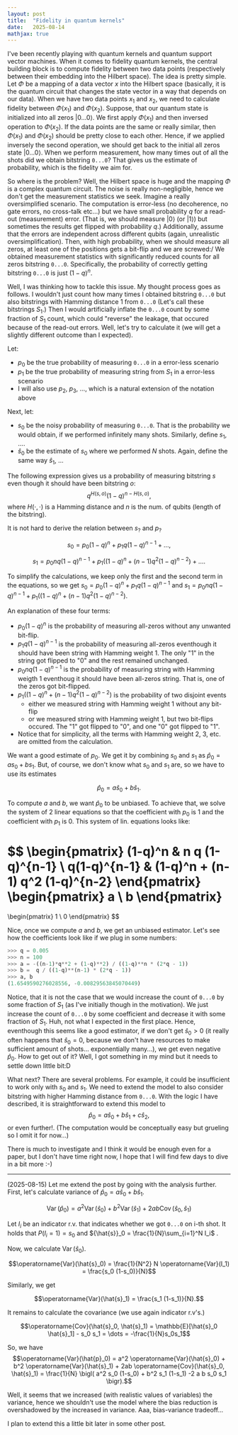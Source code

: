 ```yaml
---
layout: post
title:  "Fidelity in quantum kernels"
date:   2025-08-14
mathjax: true
---
```


I've been recently playing with quantum kernels and quantum support vector machines. When it comes to fidelity quantum kernels, the central building block
is to compute fidelity between two data points (respectively between their embedding into the Hilbert space). The idea is pretty simple. Let $\Phi$ be a
mapping of a data vector $x$ into the Hilbert space (basically, it is the quantum circuit that changes the state vector in a way that depends on our data). 
When we have two data points $x_1$ and $x_2$, we need to calculate fidelity between $\Phi(x_1)$ and $\Phi(x_2)$. Suppose, that our quantum state is initialized
into all zeros $|0\dots 0\rangle$. We first apply $\Phi(x_1)$ and then inversed operation to $\Phi(x_2)$. If the data points are the same or really similar, then $\Phi(x_1)$ and $\Phi(x_2)$ should be pretty close to each other. Hence, if we applied inversely the second operation, we should get back to the initial all zeros state $|0\dots 0\rangle$. When we perform measurement, how many times out of all the shots did we obtain bitstring `0...0`? That gives us the estimate of probability, which is the fidelity we aim for.

So where is the problem? Well, the Hilbert space is huge and the mapping $\Phi$ is a complex quantum circuit. The noise is really non-negligible, hence we don't
get the measurement statistics we seek. Imagine a really oversimplified scenario. The computation is error-less (no decoherence, no gate errors, no cross-talk etc...) but we have
small probability $q$ for a read-out (measurement) error. (That is, we should measure $|0\rangle$ (or $|1\rangle$) but sometimes the results get flipped with probability $q$.)
Additionally, assume that the errors are independent
across different qubits (again, unrealistic oversimplification). Then, with high probability, when we should measure all zeros, at least one of the positions gets a bit-flip and we are screwed:/
We obtained measurement statistics with significantly reduced counts for all zeros bitstring `0...0`.
Specifically, the probability of correctly getting bitstring `0...0` is just $(1-q)^n.$

Well, I was thinking how to tackle this issue. My thought process goes as follows. I wouldn't just count how many times I obtained bitstring `0...0` but also bitstrings with Hamming distance $1$ from `0...0` (Let's call these bitstrings $S_1$.) Then I would artificially inflate the `0...0` count by
some fraction of $S_1$ count, which could "reverse" the leakage, that occured because of the read-out errors. Well, let's try to calculate it (we will get a
slightly different outcome than I expected).

Let:
* $p_0$ be the true probability of measuring `0...0` in a error-less scenario
* $p_1$ be the true probability of measuring string from $S_1$ in a error-less scenario
* I will also use $p_2$, $p_3$, $\dots$, which is a natural extension of the notation above

Next, let:
* $s_0$ be the noisy probability of measuring `0...0`. That is the probability we would obtain, if we performed infinitely many shots. Similarly, define $s_1$, $\dots$.
* $\hat{s}_0$ be the estimate of $s_0$ where we performed $N$ shots. Again, define the same way $\hat{s}_1$, $\dots$

The following expression gives us a probability of measuring bitstring $s$ even though it should have been bitstring $o$:
$$q^{H(s, o)}(1-q)^{n-H(s, o)},$$
where $H(\cdot, \cdot)$ is a Hamming distance and $n$ is the num. of qubits (length of the bitstring).

It is not hard to derive the relation between $s_?$ and $p_?$

$$s_0 = p_0 (1-q)^n + p_1 q(1-q)^{n-1} + \dots,$$

$$s_1 = p_0 n q(1-q)^{n-1} + p_1 \bigl( (1-q)^n + (n-1) q^2 (1-q)^{n-2}\bigr) + \dots.$$

To simplify the calculations, we keep only the first and the second term in the equations, so we get $s_0 = p_0 (1-q)^n + p_1 q(1-q)^{n-1}$ and $s_1 = p_0 n q(1-q)^{n-1} + p_1 \bigl( (1-q)^n + (n-1) q^2 (1-q)^{n-2}\bigr)$.

An explanation of these four terms:
* $p_0 (1-q)^n$ is the probability of measuring all-zeros without any unwanted bit-flip.
* $p_1 q(1-q)^{n-1}$ is the probability of measuring all-zeros eventhough it should have been string with Hamming weight 1. The only "1" in the string got flipped to "0" and the rest remained unchanged.
* $p_0 n q (1-q)^{n-1}$ is the probability of measuring string with Hamming weigth 1 eventhoug it should have been all-zeros string. That is, one of the zeros got bit-flipped.
* $p_1 \bigl( (1-q)^n + (n-1) q^2 (1-q)^{n-2}\bigr)$ is the probability of two disjoint events
    * either we measured string with Hamming weight 1 without any bit-flip
    * or we measured string with Hamming weight 1, but two bit-flips occured. The "1" got flipped to "0", and one "0" got flipped to "1".
* Notice that for simplicity, all the terms with Hamming weight 2, 3, etc. are omitted from the calculation.

We want a good estimate of $p_0$. We get it by combining $s_0$ and $s_1$ as $\hat{p}_0 = a s_0 + b s_1.$ But, of course, we don't know what $s_0$ and $s_1$ are, so we have to use its estimates

$$\hat{p}_0 = a \hat{s}_0 + b \hat{s}_1.$$

To compute $a$ and $b$, we want $\hat{p}_0$ to be
unbiased. To achieve that, we solve the system of 2 linear equations so that the coefficient with $p_0$ is $1$ and the coefficient with $p_1$ is $0$. This system of lin. equations looks like:

$$
\begin{pmatrix}
(1-q)^n         & n q (1-q)^{n-1} \\
q(1-q)^{n-1}    & (1-q)^n + (n-1) q^2 (1-q)^{n-2}
\end{pmatrix}
\begin{pmatrix}
a \\
b
\end{pmatrix}
=
\begin{pmatrix}
1 \\
0
\end{pmatrix}
$$

Nice, once we compute $a$ and $b$, we get an unbiased estimator. Let's see how the coefficients look like if we plug in some numbers:

```python
>>> q = 0.005
>>> n = 100
>>> a = -((n-1)*q**2 + (1-q)**2) / ((1-q)**n * (2*q - 1))
>>> b =  q / ((1-q)**(n-1) * (2*q - 1))
>>> a, b
(1.6549590276028556, -0.00829563845070449)
```

Notice, that it is not the case that we would increase the count of `0...0` by some fraction of $S_1$ (as I've initially though in the motivation). We just increase the count of `0...0` by some coefficient and decrease it with some fraction
of $S_1$. Huh, not what I expected in the first place. Hence, eventhough this seems like a good estimator, if we don't get $\hat{s}_0>0$ (it really often happens that $\hat{s}_0=0$, because we don't have resources to make sufficient amount of shots... exponentially many...),
we get even negative $\hat{p}_0$. How to get out of it? Well, I got something in my mind but it needs to settle down little bit:D

What next? There are several problems. For example, it could be insufficient to work only with $s_0$ and $s_1$. We need to extend the model to also consider bitstring with higher Hamming distance from `0...0`.
With the logic I have described, it is straightforward to extend this model to 
$$\hat{p}_0 = a \hat{s}_0 + b \hat{s}_1 + c \hat{s}_2, $$
or even further!. (The computation would be conceptually easy but grueling so I omit it for now...)

There is much to investigate and I think it would be enough even for a paper, but I don't have time right
now, I hope that I will find few days to dive in a bit more :-)

---

(2025-08-15)
Let me extend the post by going with the analysis further. First, let's calculate variance of 
${\hat{p}_0 = a \hat{s}_0 + b \hat{s}_1}$.

$$\operatorname{Var}(\hat{p}_0) = a^2 \operatorname{Var}(\hat{s}_0) + b^2 \operatorname{Var}(\hat{s}_1) + 2ab \operatorname{Cov}(\hat{s}_0, \hat{s}_1)$$

Let $I_i$ be an indicator r.v. that indicates whether we got `0...0` on i-th shot. It holds that
$P(I_i=1)=s_0$
and
${\hat{s}}_0 = \frac{1}{N}\sum_{i=1}^N I_i$
.

Now, we calculate $\operatorname{Var}(\hat{s}_0)$.

$$\operatorname{Var}(\hat{s}_0) = \frac{1}{N^2} N \operatorname{Var}(I_1) = \frac{s_0 (1-s_0)}{N}$$

Similarly, we get

$$\operatorname{Var}(\hat{s}_1) = \frac{s_1 (1-s_1)}{N}.$$

It remains to calculate the covariance (we use again indicator r.v's.)

$$\operatorname{Cov}(\hat{s}_0, \hat{s}_1) = \mathbb{E}[\hat{s}_0 \hat{s}_1] - s_0 s_1 = \dots = -\frac{1}{N}s_0s_1$$

So, we have $$\operatorname{Var}(\hat{p}_0) = a^2 \operatorname{Var}(\hat{s}_0) + b^2 \operatorname{Var}(\hat{s}_1) + 2ab \operatorname{Cov}(\hat{s}_0, \hat{s}_1) = \frac{1}{N} \bigl( a^2 s_0 (1-s_0) + b^2 s_1 (1-s_1) -2 a b s_0 s_1 \bigr).$$

Well, it seems that we increased (with realistic values of variables) the variance, hence we shouldn't use the model where the bias reduction is overshadowed by the increased in variance. Aaa, bias-variance tradeoff...

I plan to extend this a little bit later in some other post.



 